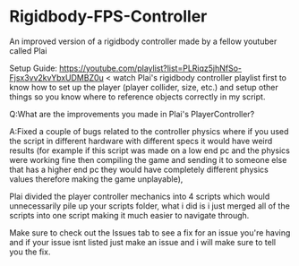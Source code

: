 # Rigidbody-FPS-Controller
An improved version of a rigidbody controller made by a fellow youtuber called Plai 

Setup Guide:
https://youtube.com/playlist?list=PLRiqz5jhNfSo-Fjsx3vv2kvYbxUDMBZ0u < watch Plai's rigidbody controller playlist first to know how to set up the player (player collider, size, etc.) and setup other things so you know where to reference objects correctly in my script.

Q:What are the improvements you made in Plai's PlayerController?


A:Fixed a couple of bugs related to the controller physics where if you used the script in different hardware with different specs it would have weird results (for example if this script was made on a low end pc and the physics were working fine then compiling the game and sending it to someone else that has a higher end pc they would have completely different physics values therefore making the game unplayable),

Plai divided the player controller mechanics into 4 scripts which would unnecessarily pile up your scripts folder, what i did is i just merged all of the scripts into one script making it much easier to navigate through.

Make sure to check out the Issues tab to see a fix for an issue you're having and if your issue isnt listed just make an issue and i will make sure to tell you the fix.
